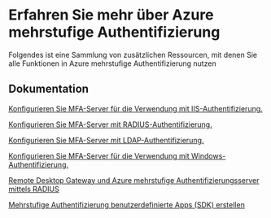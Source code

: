 <properties 
    pageTitle="Mehrstufige Authentifizierung Azure - erfahren Sie mehr"
    description="Dies ist der Azure mehrstufige Authentifizierungsseite mit Links zu zusätzliche Inhalte für Azure mehrstufige Authentifizierung.  Hier erfahren Sie weitere Themen Mehrfaktor-Authentifizierung."
    services="multi-factor-authentication"
    documentationCenter=""
    authors="kgremban"
    manager="femila"
    editor="curtland"/>

<tags
    ms.service="multi-factor-authentication"
    ms.workload="identity"
    ms.tgt_pltfrm="na"
    ms.devlang="na"
    ms.topic="article"
    ms.date="08/04/2016"
    ms.author="kgremban"/>

# <a name="learn-more-about-azure-multi-factor-authentication"></a>Erfahren Sie mehr über Azure mehrstufige Authentifizierung


Folgendes ist eine Sammlung von zusätzlichen Ressourcen, mit denen Sie alle Funktionen in Azure mehrstufige Authentifizierung nutzen

## <a name="documentation"></a>Dokumentation

[Konfigurieren Sie MFA-Server für die Verwendung mit IIS-Authentifizierung.](https://msdn.microsoft.com/library/azure/dn394291.aspx)

[Konfigurieren Sie MFA-Server mit RADIUS-Authentifizierung.](https://msdn.microsoft.com/library/azure/dn394299.aspx)

[Konfigurieren Sie MFA-Server mit LDAP-Authentifizierung.](https://msdn.microsoft.com/library/azure/dn394286.aspx)

[Konfigurieren Sie MFA-Server für die Verwendung mit Windows-Authentifizierung.](https://msdn.microsoft.com/library/azure/dn394278.aspx)

[Remote Desktop Gateway und Azure mehrstufige Authentifizierungsserver mittels RADIUS](https://msdn.microsoft.com/library/azure/dn394287.aspx)

[Mehrstufige Authentifizierung benutzerdefinierte Apps (SDK) erstellen](https://msdn.microsoft.com/library/azure/dn249464.aspx)
